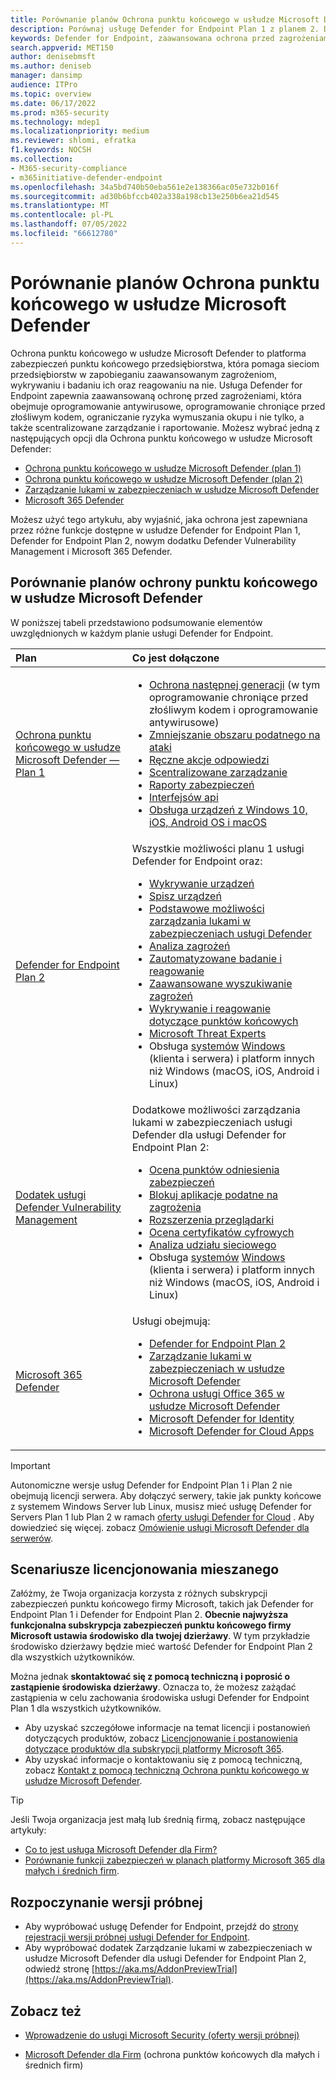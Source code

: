 ```yaml
---
title: Porównanie planów Ochrona punktu końcowego w usłudze Microsoft Defender
description: Porównaj usługę Defender for Endpoint Plan 1 z planem 2. Dowiedz się więcej o różnicach między planami i wybierz plan odpowiadający potrzebom organizacji.
keywords: Defender for Endpoint, zaawansowana ochrona przed zagrożeniami, ochrona punktu końcowego
search.appverid: MET150
author: denisebmsft
ms.author: deniseb
manager: dansimp
audience: ITPro
ms.topic: overview
ms.date: 06/17/2022
ms.prod: m365-security
ms.technology: mdep1
ms.localizationpriority: medium
ms.reviewer: shlomi, efratka
f1.keywords: NOCSH
ms.collection:
- M365-security-compliance
- m365initiative-defender-endpoint
ms.openlocfilehash: 34a5bd740b50eba561e2e138366ac05e732b016f
ms.sourcegitcommit: ad30b6bfccb402a338a198cb13e250b6ea21d545
ms.translationtype: MT
ms.contentlocale: pl-PL
ms.lasthandoff: 07/05/2022
ms.locfileid: "66612780"
---
```

# <a name="compare-microsoft-defender-for-endpoint-plans"></a>Porównanie planów Ochrona punktu końcowego w usłudze Microsoft Defender

Ochrona punktu końcowego w usłudze Microsoft Defender to platforma zabezpieczeń punktu końcowego przedsiębiorstwa, która pomaga sieciom przedsiębiorstw w zapobieganiu zaawansowanym zagrożeniom, wykrywaniu i badaniu ich oraz reagowaniu na nie. Usługa Defender for Endpoint zapewnia zaawansowaną ochronę przed zagrożeniami, która obejmuje oprogramowanie antywirusowe, oprogramowanie chroniące przed złośliwym kodem, ograniczanie ryzyka wymuszania okupu i nie tylko, a także scentralizowane zarządzanie i raportowanie. Możesz wybrać jedną z następujących opcji dla Ochrona punktu końcowego w usłudze Microsoft Defender:

- [Ochrona punktu końcowego w usłudze Microsoft Defender (plan 1)](https://go.microsoft.com/fwlink/p/?linkid=2154037)
- [Ochrona punktu końcowego w usłudze Microsoft Defender (plan 2)](https://go.microsoft.com/fwlink/p/?linkid=2154037) 
- [Zarządzanie lukami w zabezpieczeniach w usłudze Microsoft Defender](../defender-vulnerability-management/index.yml)
- [Microsoft 365 Defender](https://go.microsoft.com/fwlink/?linkid=2118804)

Możesz użyć tego artykułu, aby wyjaśnić, jaka ochrona jest zapewniana przez różne funkcje dostępne w usłudze Defender for Endpoint Plan 1, Defender for Endpoint Plan 2, nowym dodatku Defender Vulnerability Management i Microsoft 365 Defender.

## <a name="compare-defender-for-endpoint-plans"></a>Porównanie planów ochrony punktu końcowego w usłudze Microsoft Defender

W poniższej tabeli przedstawiono podsumowanie elementów uwzględnionych w każdym planie usługi Defender for Endpoint.

| Plan | Co jest dołączone |
|:---|:---|
| [Ochrona punktu końcowego w usłudze Microsoft Defender — Plan 1](defender-endpoint-plan-1.md) | <ul><li>[Ochrona następnej generacji](defender-endpoint-plan-1.md#next-generation-protection) (w tym oprogramowanie chroniące przed złośliwym kodem i oprogramowanie antywirusowe)</li><li>[Zmniejszanie obszaru podatnego na ataki](defender-endpoint-plan-1.md#attack-surface-reduction)</li><li> [Ręczne akcje odpowiedzi](defender-endpoint-plan-1.md#manual-response-actions)</li><li>[Scentralizowane zarządzanie](defender-endpoint-plan-1.md#centralized-management)</li><li>[Raporty zabezpieczeń](defender-endpoint-plan-1.md#reporting)</li><li>[Interfejsów api](defender-endpoint-plan-1.md#apis)</li><li>[Obsługa urządzeń z Windows 10, iOS, Android OS i macOS](defender-endpoint-plan-1.md#cross-platform-support)</li></ul>|
| [Defender for Endpoint Plan 2](microsoft-defender-endpoint.md) | Wszystkie możliwości planu 1 usługi Defender for Endpoint oraz:<ul><li>[Wykrywanie urządzeń](device-discovery.md)</li><li>[Spisz urządzeń](machines-view-overview.md)</li><li>[Podstawowe możliwości zarządzania lukami w zabezpieczeniach usługi Defender](../defender-vulnerability-management/defender-vulnerability-management-capabilities.md)</li><li>[Analiza zagrożeń](threat-analytics.md)</li><li>[Zautomatyzowane badanie i reagowanie](automated-investigations.md)</li><li>[Zaawansowane wyszukiwanie zagrożeń](advanced-hunting-overview.md)</li><li>[Wykrywanie i reagowanie dotyczące punktów końcowych](overview-endpoint-detection-response.md)</li><li>[Microsoft Threat Experts](microsoft-threat-experts.md)</li><li>Obsługa [systemów](configure-endpoints-non-windows.md) [Windows](configure-endpoints.md) (klienta i serwera) i platform innych niż Windows (macOS, iOS, Android i Linux)</li></ul> |
| [Dodatek usługi Defender Vulnerability Management](../defender-vulnerability-management/defender-vulnerability-management-capabilities.md) | Dodatkowe możliwości zarządzania lukami w zabezpieczeniach usługi Defender dla usługi Defender for Endpoint Plan 2:<ul><li>[Ocena punktów odniesienia zabezpieczeń](../defender-vulnerability-management/tvm-security-baselines.md)</li><li>[Blokuj aplikacje podatne na zagrożenia](../defender-vulnerability-management/tvm-block-vuln-apps.md)</li><li>[Rozszerzenia przeglądarki](../defender-vulnerability-management/tvm-browser-extensions.md)</li><li>[Ocena certyfikatów cyfrowych](../defender-vulnerability-management/tvm-certificate-inventory.md)</li><li>[Analiza udziału sieciowego](../defender-vulnerability-management/tvm-network-share-assessment.md)</li><li>Obsługa [systemów](configure-endpoints-non-windows.md) [Windows](configure-endpoints.md) (klienta i serwera) i platform innych niż Windows (macOS, iOS, Android i Linux)</li></ul> |
| [Microsoft 365 Defender](../defender/microsoft-365-defender.md) | Usługi obejmują: <ul><li>[Defender for Endpoint Plan 2](microsoft-defender-endpoint.md)</li><li>[Zarządzanie lukami w zabezpieczeniach w usłudze Microsoft Defender](../defender-vulnerability-management/defender-vulnerability-management.md)</li><li>[Ochrona usługi Office 365 w usłudze Microsoft Defender](../office-365-security/overview.md)</li><li>[Microsoft Defender for Identity](/defender-for-identity/)</li><li>[Microsoft Defender for Cloud Apps](/cloud-app-security/)</li></ul>|

> [!IMPORTANT]
> Autonomiczne wersje usług Defender for Endpoint Plan 1 i Plan 2 nie obejmują licencji serwera. Aby dołączyć serwery, takie jak punkty końcowe z systemem Windows Server lub Linux, musisz mieć usługę Defender for Servers Plan 1 lub Plan 2 w ramach [oferty usługi Defender for Cloud](/azure/defender-for-cloud/defender-for-cloud-introduction) . Aby dowiedzieć się więcej. zobacz [Omówienie usługi Microsoft Defender dla serwerów](/azure/defender-for-cloud/defender-for-servers-introduction).

## <a name="mixed-licensing-scenarios"></a>Scenariusze licencjonowania mieszanego

Załóżmy, że Twoja organizacja korzysta z różnych subskrypcji zabezpieczeń punktu końcowego firmy Microsoft, takich jak Defender for Endpoint Plan 1 i Defender for Endpoint Plan 2. **Obecnie najwyższa funkcjonalna subskrypcja zabezpieczeń punktu końcowego firmy Microsoft ustawia środowisko dla twojej dzierżawy**. W tym przykładzie środowisko dzierżawy będzie mieć wartość Defender for Endpoint Plan 2 dla wszystkich użytkowników.

Można jednak **skontaktować się z pomocą techniczną i poprosić o zastąpienie środowiska dzierżawy**. Oznacza to, że możesz zażądać zastąpienia w celu zachowania środowiska usługi Defender for Endpoint Plan 1 dla wszystkich użytkowników. 

- Aby uzyskać szczegółowe informacje na temat licencji i postanowień dotyczących produktów, zobacz [Licencjonowanie i postanowienia dotyczące produktów dla subskrypcji platformy Microsoft 365](https://www.microsoft.com/licensing/terms/productoffering/Microsoft365/MCA).
- Aby uzyskać informacje o kontaktowaniu się z pomocą techniczną, zobacz [Kontakt z pomocą techniczną Ochrona punktu końcowego w usłudze Microsoft Defender](contact-support.md).

> [!TIP]
> Jeśli Twoja organizacja jest małą lub średnią firmą, zobacz następujące artykuły:
> - [Co to jest usługa Microsoft Defender dla Firm?](../defender-business/mdb-overview.md)
> - [Porównanie funkcji zabezpieczeń w planach platformy Microsoft 365 dla małych i średnich firm](../defender-business/compare-mdb-m365-plans.md).

## <a name="start-a-trial"></a>Rozpoczynanie wersji próbnej

- Aby wypróbować usługę Defender for Endpoint, przejdź do [strony rejestracji wersji próbnej usługi Defender for Endpoint](https://go.microsoft.com/fwlink/p/?LinkID=2168109).
- Aby wypróbować dodatek Zarządzanie lukami w zabezpieczeniach w usłudze Microsoft Defender dla usługi Defender for Endpoint Plan 2, odwiedź stronę [https://aka.ms/AddonPreviewTrial](https://aka.ms/AddonPreviewTrial). 

## <a name="see-also"></a>Zobacz też

- [Wprowadzenie do usługi Microsoft Security (oferty wersji próbnej)](https://www.microsoft.com/security/business/get-started/start-free-trial)

- [Microsoft Defender dla Firm](../defender-business/mdb-overview.md) (ochrona punktów końcowych dla małych i średnich firm)